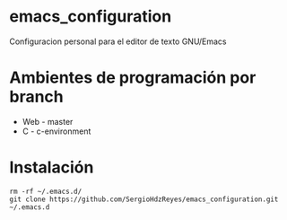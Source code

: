 # emacs_configuration
Configuracion personal para el editor de texto GNU/Emacs

# Ambientes de programación por branch
- Web - master
- C   - c-environment

# Instalación

    rm -rf ~/.emacs.d/
    git clone https://github.com/SergioHdzReyes/emacs_configuration.git ~/.emacs.d
